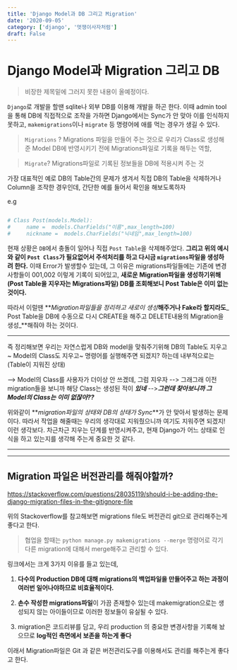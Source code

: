 ```yaml
---
title: 'Django Model과 DB 그리고 Migration'
date: '2020-09-05'
category: ['django', '멋쟁이사자처럼']
draft: False
---
```


# Django Model과 Migration 그리고 DB

> 비장한 제목밑에 그러지 못한 내용이 올예정이다.

`Django`로 개발을 할땐 sqlite나 외부 DB를 이용해 개발을 하곤 한다.
이때 admin tool을 통해 DB에 직접적으로 조작을 가하면 Django에서는 Sync가 안 맞아 이를 인식하지 못하고, `makemigrations`이나 `migrate` 등 명령어에 애를 먹는 경우가 생길 수 있다.

> `Migrations` ?
> Migrations 파일을 만들어 주는 것으로 우리가 Class로 생성해준 Model DB에 반영시키기 전에 Migrations파일로 기록을 해두는 역할,

> `Migrate`?
> Migrations파일로 기록된 정보들을 DB에 적용시켜 주는 것

가장 대표적인 예로 DB의 Table간의 문제가 생겨서 직접 DB의 Table을 삭제하거나 Column을 조작한 경우인데,
간단한 예를 들어서 확인을 해보도록하자

e.g

```python

# Class Post(models.Model):
#     name =  models.CharFields("이름",max_length=100)
#     nickname =  models.CharFields("닉네임",max_length=100)

```

현재 상황은 `DB`에서 충돌이 일어나 직접 `Post Table`을 삭제해주었다.
**그리고 위의 예시와 같이 `Post Class`가 필요없어서 주석처리를 하고 다시금 `migrations`파일을 생성하려 한다.**
이때 Error가 발생할수 있는데,
그 이유은 migrations파일들에는 기존에 변경사항들이 001,002 이렇게 기록이 되어있고,
**새로운 Migration파일을 생성하기위해(Post Table을 지우자는 Migrations파일) DB를 조회해보니 Post Table은 이미 없는 것이다.**

따라서 이럴땐 **_Migration파일들을 정리하고 새로이 생성_**해주거나
Fake라 할지라도**_ Post Table을 DB에 수동으로 다시 CREATE을 해주고 DELETE내용의 Migration을 생성_**해줘야 하는 것이다.

---

즉 정리해보면 우리는 자연스럽게
DB와 model을 맞춰주기위해 DB의 Table도 지우고~ Model의 Class도 지우고~ 명령어를 실행해주면 되겠지? 하는데 내부적으로는 (Table이 지워진 상태)

--> Model의 Class를 사용자가 더이상 안 쓰겠데, 그럼 지우자
--> 그래그래 이전 migration들을 보니까 해당 Class는 생성된 적이 **_있네_**
-->**_그런데 찾아보니까 그 Model의 Class는 이미 없잖아??_**

위와같이 **_migration파일의 상태와 DB의 상태가 Sync_**가 안 맞아서 발생하는 문제이다.
따라서 작업을 해줄때는 우리의 생각대로 지워줬으니까 여기도 지워주면 되겠지! 이런 생각보다.
차근차근 지우는 단계를 반영시켜주고, 현재 Django가 어느 상태로 인식을 하고 있는지를 생각해 주는게 중요한 것 같다.

---

---

## Migration 파일은 버전관리를 해줘야할까?

<https://stackoverflow.com/questions/28035119/should-i-be-adding-the-django-migration-files-in-the-gitignore-file>

위의 Stackoverflow를 참고해보면 migrations file도 버전관리 git으로 관리해주는게 좋다고 한다.

> 협업을 할때는 `python manage.py makemigrations --merge` 명령어로 각기 다른 migration에 대해서 merge해주고 관리할 수 있다.

링크에서는 크게 3가지 이유를 들고 있는데,

1. **다수의 Production DB에 대해 migrations의 백업파일을 만들어주고 하는 과정이 여러번 일어나야하므로 비효율적이다.**

2. **손수 작성한 migrations파일**이 가끔 존재할수 있는데 makemigration으로는 생성되지 않는 아이들이므로 이러한 정보들이 유실될 수 있다.
3. migration은 코드리뷰를 담고, 우리 production 의 중요한 변경사항을 기록해 놨으므로 **log적인 측면에서 보존을 하는게 좋다**

이래서 Migration파일은 Git 과 같은 버전관리도구를 이용해서도 관리를 해주는게 좋다고 한다.
